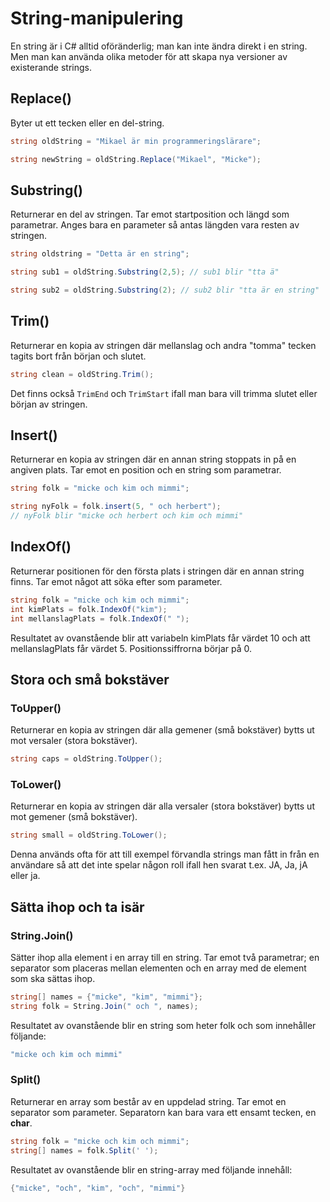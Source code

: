 # String-manipulering

En string är i C\# alltid oföränderlig; man kan inte ändra direkt i en string. Men man kan använda olika metoder för att skapa nya versioner av existerande strings.

## Replace\(\)

Byter ut ett tecken eller en del-string.

```csharp
string oldString = "Mikael är min programmeringslärare";

string newString = oldString.Replace("Mikael", "Micke");
```

## Substring\(\)

Returnerar en del av stringen. Tar emot startposition och längd som parametrar. Anges bara en parameter så antas längden vara resten av stringen.

```csharp
string oldstring = "Detta är en string";

string sub1 = oldString.Substring(2,5); // sub1 blir "tta ä"

string sub2 = oldString.Substring(2); // sub2 blir "tta är en string"
```

## Trim\(\)

Returnerar en kopia av stringen där mellanslag och andra "tomma" tecken tagits bort från början och slutet.

```csharp
string clean = oldString.Trim();
```

Det finns också `TrimEnd` och `TrimStart` ifall man bara vill trimma slutet eller början av stringen.

## Insert\(\)

Returnerar en kopia av stringen där en annan string stoppats in på en angiven plats. Tar emot en position och en string som parametrar.

```csharp
string folk = "micke och kim och mimmi";

string nyFolk = folk.insert(5, " och herbert"); 
// nyFolk blir "micke och herbert och kim och mimmi"
```

## IndexOf\(\)

Returnerar positionen för den första plats i stringen där en annan string finns. Tar emot något att söka efter som parameter.

```csharp
string folk = "micke och kim och mimmi";
int kimPlats = folk.IndexOf("kim");
int mellanslagPlats = folk.IndexOf(" ");
```

Resultatet av ovanstående blir att variabeln kimPlats får värdet 10 och att mellanslagPlats får värdet 5. Positionssiffrorna börjar på 0.

## Stora och små bokstäver

### ToUpper\(\)

Returnerar en kopia av stringen där alla gemener \(små bokstäver\) bytts ut mot versaler \(stora bokstäver\).

```csharp
string caps = oldString.ToUpper();
```

### ToLower\(\)

Returnerar en kopia av stringen där alla versaler \(stora bokstäver\) bytts ut mot gemener \(små bokstäver\).

```csharp
string small = oldString.ToLower();
```

Denna används ofta för att till exempel förvandla strings man fått in från en användare så att det inte spelar någon roll ifall hen svarat t.ex. JA, Ja, jA eller ja.

## Sätta ihop och ta isär

### String.Join\(\)

Sätter ihop alla element i en array till en string. Tar emot två parametrar; en separator som placeras mellan elementen och en array med de element som ska sättas ihop.

```csharp
string[] names = {"micke", "kim", "mimmi"};
string folk = String.Join(" och ", names);
```

Resultatet av ovanstående blir en string som heter folk och som innehåller följande:

```csharp
"micke och kim och mimmi"
```

### Split\(\)

Returnerar en array som består av en uppdelad string. Tar emot en separator som parameter. Separatorn kan bara vara ett ensamt tecken, en **char**.

```csharp
string folk = "micke och kim och mimmi";
string[] names = folk.Split(' ');
```

Resultatet av ovanstående blir en string-array med följande innehåll:

```csharp
{"micke", "och", "kim", "och", "mimmi"}
```

